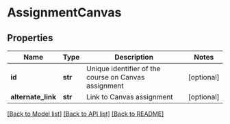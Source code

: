 # AssignmentCanvas

## Properties
Name | Type | Description | Notes
------------ | ------------- | ------------- | -------------
**id** | **str** | Unique identifier of the course on Canvas assignment | [optional] 
**alternate_link** | **str** | Link to Canvas assignment | [optional] 

[[Back to Model list]](../README.md#documentation-for-models) [[Back to API list]](../README.md#documentation-for-api-endpoints) [[Back to README]](../README.md)


